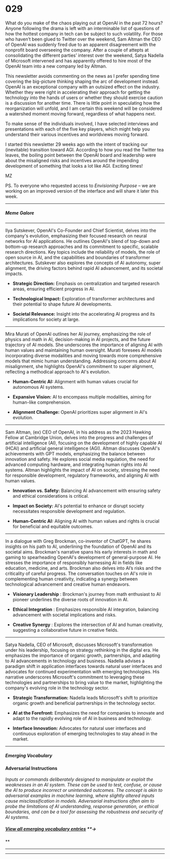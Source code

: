 # 029

What do you make of the chaos playing out at OpenAI in the past 72 hours? Anyone following the drama is left with an interminable list of questions of how the hottest company in tech can be subject to such volatility. For those who haven’t been glued to Twitter over the weekend, Sam Altman the CEO of OpenAI was suddenly fired due to an apparent disagreement with the nonprofit board overseeing the company. After a couple of attepts at consolidating the different parties’ interest over the weekend, Satya Nadella of Microsoft intervened and has apparently offered to hire most of the OpenAI team into a new company led by Altman.

This newsletter avoids commenting on the news as I prefer spending time covering the big-picture thinking shaping the arc of development instead. OpenAI is an exceptional company with an outsized effect on the industry. Whether they were right in accelerating their approach for getting the technology into the hands of users or whether they should exercise caution is a discussion for another time. There is little point in speculating how the reorganization will unfold, and I am certain this weekend will be considered a watershed moment moving forward, regardless of what happens next.

To make sense of the individuals involved, I have selected interviews and presentations with each of the five key players, which might help you understand their various incentives and worldviews moving forward.

I started this newsletter 29 weeks ago with the intent of tracking our \(inevitable\) transition toward AGI. According to how you read the Twitter tea leaves, the boiling point between the OpenAI board and leadership were about the misaligned risks and incentives around the impending development of something that looks a lot like AGI. Exciting times\!

MZ

PS. To everyone who requested access to _Envisioning Purpose_ – we are working on an improved version of the interface and will share it later this week.

* * *

##### Meme Galore

* * *

Ilya Sutskever, OpenAI's Co-Founder and Chief Scientist, delves into the company's evolution, emphasizing their focused research on neural networks for AI applications. He outlines OpenAI's blend of top-down and bottom-up research approaches and its commitment to specific, scalable research directions. Key topics include the reliability of models, the role of open source in AI, and the capabilities and boundaries of transformer architectures. Sutskever also explores the concepts of AI autonomy, super alignment, the driving factors behind rapid AI advancement, and its societal impacts.

* **Strategic Direction:** Emphasis on centralization and targeted research areas, ensuring efficient progress in AI.

* **Technological Impact:** Exploration of transformer architectures and their potential to shape future AI developments.

* **Societal Relevance:** Insight into the accelerating AI progress and its implications for society at large.

* * *

Mira Murati of OpenAI outlines her AI journey, emphasizing the role of physics and math in AI, decision-making in AI projects, and the future trajectory of AI models. She underscores the importance of aligning AI with human values and maintaining human oversight. Murati foresees AI models incorporating diverse modalities and moving towards more comprehensive models that mimic human understanding. Addressing concerns about AI misalignment, she highlights OpenAI's commitment to super alignment, reflecting a methodical approach to AI's evolution.

* **Human-Centric AI:** Alignment with human values crucial for autonomous AI systems.

* **Expansive Vision:** AI to encompass multiple modalities, aiming for human-like comprehension.

* **Alignment Challenge:** OpenAI prioritizes super alignment in AI's evolution.

* * *

Sam Altman, \(ex\) CEO of OpenAI, in his address as the 2023 Hawking Fellow at Cambridge Union, delves into the progress and challenges of artificial intelligence \(AI\), focusing on the development of highly capable AI \(HCAI\) and artificial general intelligence \(AGI\). Altman discusses OpenAI's achievements with GPT models, emphasizing the balance between innovation and safety. He explores social media regulation, the need for advanced computing hardware, and integrating human rights into AI systems. Altman highlights the impact of AI on society, stressing the need for responsible development, regulatory frameworks, and aligning AI with human values​​.

* **Innovation vs. Safety:** Balancing AI advancement with ensuring safety and ethical considerations is critical.

* **Impact on Society:** AI's potential to enhance or disrupt society necessitates responsible development and regulation.

* **Human-Centric AI:** Aligning AI with human values and rights is crucial for beneficial and equitable outcomes.

* * *

In a dialogue with Greg Brockman, co-inventor of ChatGPT, he shares insights on his path to AI, underlining the foundation of OpenAI and its societal aims. Brockman's narrative spans his early interests in math and gaming to spearheading OpenAI's development of general-purpose AI. He stresses the importance of responsibly harnessing AI in fields like education, medicine, and arts. Brockman also delves into AI’s risks and the criticality of careful progress. The conversation touches on AI's role in complementing human creativity, indicating a synergy between technological advancement and creative human endeavors​.

* **Visionary Leadership** : Brockman's journey from math enthusiast to AI pioneer underlines the diverse roots of innovation in AI.

* **Ethical Integration** : Emphasizes responsible AI integration, balancing advancement with societal implications and risks.

* **Creative Synergy** : Explores the intersection of AI and human creativity, suggesting a collaborative future in creative fields.

* * *

Satya Nadella, CEO of Microsoft, discusses Microsoft's transformation under his leadership, focusing on strategy rethinking in the digital era. He emphasizes the importance of organic growth, partnerships, and adapting to AI advancements in technology and business. Nadella advises a paradigm shift in application interfaces towards natural user interfaces and advocates for continued experimentation with emerging technologies. His narrative underscores Microsoft's commitment to leveraging these technologies and partnerships to bring value to the market, highlighting the company's evolving role in the technology sector.

* **Strategic Transformation:** Nadella leads Microsoft's shift to prioritize organic growth and beneficial partnerships in the technology sector.

* **AI at the Forefront:** Emphasizes the need for companies to innovate and adapt to the rapidly evolving role of AI in business and technology.

* **Interface Innovation:** Advocates for natural user interfaces and continuous exploration of emerging technologies to stay ahead in the market.

* * *

##### Emerging Vocabulary

#### **Adversarial Instructions**

_Inputs or commands deliberately designed to manipulate or exploit the weaknesses in an AI system. These can be used to test, confuse, or cause the AI to produce incorrect or unintended outcomes. The concept is akin to adversarial examples in machine learning, where slightly altered inputs cause misclassification in models. Adversarial instructions often aim to probe the limitations of AI understanding, response generation, or ethical boundaries, and can be a tool for assessing the robustness and security of AI systems._

##### [View all emerging vocabulary entries](https://newsletter.envisioning.io/p/emerging-vocabulary) **→
**

* * *

* * *